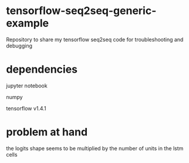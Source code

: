 # tensorflow-seq2seq-generic-example
Repository to share my tensorflow seq2seq code for troubleshooting and debugging

# dependencies
jupyter notebook

numpy

tensorflow v1.4.1

# problem at hand
the logits shape seems to be multiplied by the number of units in the lstm cells

